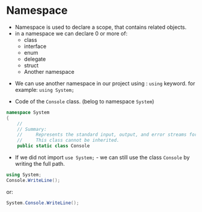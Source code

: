 # Namespace

- Namespace is used to declare a scope, that contains related objects.
- in a namespace we can declare 0 or more of:
  - class
  - interface
  - enum
  - delegate
  - struct
  - Another namespace

* We can use another namespace in our project using : `using` keyword.
  for example: `using System;`

* Code of the `Console` class. (belog to namespace `System`)

```cs
namespace System
{
    //
    // Summary:
    //     Represents the standard input, output, and error streams for console applications.
    //     This class cannot be inherited.
    public static class Console
```

- If we did not import `use System;` - we can still use the class `Console` by writing the full path.

```cs
using System;
Console.WriteLine();
```

or:

```cs
System.Console.WriteLine();
```
